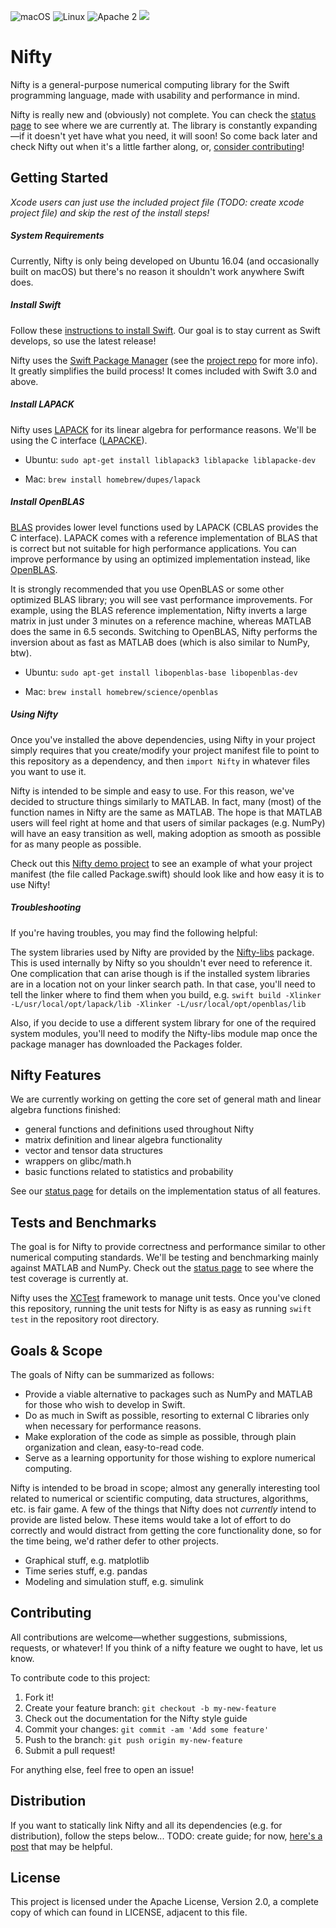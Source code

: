 ![macOS](https://img.shields.io/badge/os-macOS-green.svg?style=flat)
![Linux](https://img.shields.io/badge/os-linux-green.svg?style=flat)
![Apache 2](https://img.shields.io/badge/license-Apache2-blue.svg?style=flat)
![](https://img.shields.io/badge/Swift-3.0-orange.svg?style=flat)

# Nifty

Nifty is a general-purpose numerical computing library for the Swift programming language, made with usability and performance in mind. 

Nifty is really new and (obviously) not complete. You can check the [status page](Documents/Status.md) to see where we are currently at. The library is constantly expanding—if it doesn't yet have what you need, it will soon! So come back later and check Nifty out when it's a little farther along, or, [consider contributing](#contributing)!

## Getting Started

_Xcode users can just use the included project file (TODO: create xcode project file) and skip the rest of the install steps!_

##### System Requirements

Currently, Nifty is only being developed on Ubuntu 16.04 (and occasionally built on macOS) but there's no reason it shouldn't work anywhere Swift does. 

##### Install Swift

Follow these [instructions to install Swift](https://swift.org/getting-started/). Our goal is to stay current as Swift develops, so use the latest release!

Nifty uses the [Swift Package Manager](https://swift.org/package-manager/) (see the [project repo](https://github.com/apple/swift-package-manager) for more info). It greatly simplifies the build process! It comes included with Swift 3.0 and above.

##### Install LAPACK

Nifty uses [LAPACK](http://www.netlib.org/lapack/) for its linear algebra for performance reasons. We'll be using the C interface ([LAPACKE](http://www.netlib.org/lapack/lapacke.html)). 

* Ubuntu: `sudo apt-get install liblapack3 liblapacke liblapacke-dev`

* Mac: `brew install homebrew/dupes/lapack`
   
##### Install OpenBLAS

[BLAS](http://www.netlib.org/blas/) provides lower level functions used by LAPACK (CBLAS provides the C interface). LAPACK comes with a reference implementation of BLAS that is correct but not suitable for high performance applications. You can improve performance by using an optimized implementation instead, like [OpenBLAS](http://www.openblas.net/).

It is strongly recommended that you use OpenBLAS or some other optimized BLAS library; you will see vast performance improvements. For example, using the BLAS reference implementation, Nifty inverts a large matrix in just under 3 minutes on a reference machine, whereas MATLAB does the same in 6.5 seconds. Switching to OpenBLAS, Nifty performs the inversion about as fast as MATLAB does (which is also similar to NumPy, btw).

* Ubuntu: `sudo apt-get install libopenblas-base libopenblas-dev`

* Mac: `brew install homebrew/science/openblas`
   
##### Using Nifty

Once you've installed the above dependencies, using Nifty in your project simply requires that you create/modify your project manifest file to point to this repository as a dependency, and then `import Nifty` in whatever files you want to use it.

Nifty is intended to be simple and easy to use. For this reason, we've decided to structure things similarly to MATLAB. In fact, many (most) of the  function names in Nifty are the same as MATLAB. The hope is that MATLAB users will feel right at home and that users of similar packages (e.g. NumPy) will have an easy transition as well, making adoption as smooth as possible for as many people as possible.

Check out this [Nifty demo project](https://github.com/nifty-swift/Nifty-demo) to see an example of what your project manifest (the file called Package.swift) should look like and how easy it is to use Nifty!

##### Troubleshooting

If you're having troubles, you may find the following helpful:

The system libraries used by Nifty are provided by the [Nifty-libs](https://github.com/nifty-swift/Nifty-libs) package. This is used internally by Nifty so you shouldn't ever need to reference it. One complication that can arise though is if the installed system libraries are in a location not on your linker search path. In that case, you'll need to tell the linker where to find them when you build, e.g. `swift build -Xlinker -L/usr/local/opt/lapack/lib -Xlinker -L/usr/local/opt/openblas/lib`
 
Also, if you decide to use a different system library for one of the required system modules, you'll need to modify the Nifty-libs module map once the package manager has downloaded the Packages folder.

## Nifty Features

We are currently working on getting the core set of general math and linear algebra functions finished:
- general functions and definitions used throughout Nifty
- matrix definition and linear algebra functionality
- vector and tensor data structures
- wrappers on glibc/math.h
- basic functions related to statistics and probability

See our [status page](Documents/Status.md) for details on the implementation status of all features.

## Tests and Benchmarks

The goal is for Nifty to provide correctness and performance similar to other numerical computing standards. We'll be testing and benchmarking mainly against MATLAB and NumPy. Check out the [status page](Documents/Status.md) to see where the test coverage is currently at.

Nifty uses the [XCTest](https://github.com/apple/swift-corelibs-xctest) framework to manage unit tests. Once you've cloned this repository, running the unit tests for Nifty is as easy as running `swift test` in the repository root directory.

## Goals & Scope
The goals of Nifty can be summarized as follows:
- Provide a viable alternative to packages such as NumPy and MATLAB for those who wish to develop in Swift.
- Do as much in Swift as possible, resorting to external C libraries only when necessary for performance reasons.    
- Make exploration of the code as simple as possible, through plain organization and clean, easy-to-read code.
- Serve as a learning opportunity for those wishing to explore numerical computing.

Nifty is intended to be broad in scope; almost any generally interesting tool related to numerical or scientific computing, data structures, algorithms, etc. is fair game. A few of the things that Nifty does not *currently* intend to provide are listed below. These items would take a lot of effort to do correctly and would distract from getting the core functionality done, so for the time being, we'd rather defer to other projects.
- Graphical stuff, e.g. matplotlib
- Time series stuff, e.g. pandas
- Modeling and simulation stuff, e.g. simulink

## Contributing

All contributions are welcome—whether suggestions, submissions, requests, or whatever! If you think of a nifty feature we ought to have, let us know. 

To contribute code to this project:

1. Fork it!
2. Create your feature branch: `git checkout -b my-new-feature`
3. Check out the documentation for the Nifty style guide
4. Commit your changes: `git commit -am 'Add some feature'`
5. Push to the branch: `git push origin my-new-feature`
6. Submit a pull request!

For anything else, feel free to open an issue!

## Distribution

If you want to statically link Nifty and all its dependencies (e.g. for distribution), follow the steps below... TODO: create guide; for now, [here's a post](http://stackoverflow.com/questions/36570497/compile-c-code-and-expose-it-to-swift-under-linux/) that may be helpful.

## License

This project is licensed under the Apache License, Version 2.0, a complete copy of which can found in LICENSE, adjacent to this file.